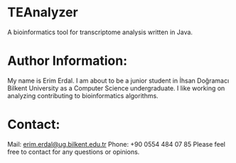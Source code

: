 # TEAnalyzer
A bioinformatics tool for transcriptome analysis written in Java.

# Author Information: 
My name is Erim Erdal. I am about to be a junior student in İhsan Doğramacı Bilkent University as a Computer Science undergraduate. I like working on analyzing contributing to bioinformatics algorithms.

# Contact: 
Mail: erim.erdal@ug.bilkent.edu.tr
Phone: +90 0554 484 07 85
Please feel free to contact for any questions or opinions.
